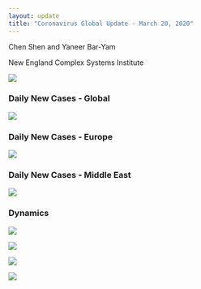 ```yaml
---
layout: update
title: "Coronavirus Global Update - March 20, 2020"
---
```


Chen Shen and Yaneer Bar-Yam

New England Complex Systems Institute

![](https://assets-global.website-files.com/5e63ff6068556a01cc34f6d0/5e7568e2c901ea45767f0162_Capture.JPG)

### Daily New Cases - Global

![](https://assets-global.website-files.com/5e63ff6068556a01cc34f6d0/5e7568f9ee368964a106782e_Intl_3_20.png)

### Daily New Cases - Europe

![](https://assets-global.website-files.com/5e63ff6068556a01cc34f6d0/5e75690ac901ea5f397f077b_Intl_3_20a.png)

### Daily New Cases - Middle East

![](https://assets-global.website-files.com/5e63ff6068556a01cc34f6d0/5e7569227bf4065335439e0f_Intl_3_20b.png)

### Dynamics

![](https://assets-global.website-files.com/5e63ff6068556a01cc34f6d0/5e75693e5fce1522af4f4a9f_Italy_3_20.png)

![](https://assets-global.website-files.com/5e63ff6068556a01cc34f6d0/5e7569559f6c136a7ab0725e_EU_3_20a.png)

![](https://assets-global.website-files.com/5e63ff6068556a01cc34f6d0/5e7569693b2a2a05e08faad1_ME_3_20.png)

![](https://assets-global.website-files.com/5e63ff6068556a01cc34f6d0/5e7569773b2a2a661b8fb779_Daily_misc_3_20.png)
